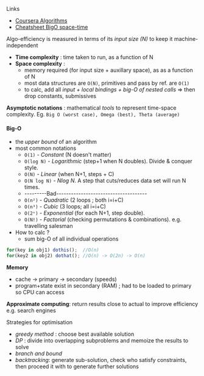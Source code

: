 Links
- [Coursera Algorithms](https://www.coursera.org/specializations/algorithms?action=enroll)
-  [Cheatsheet BigO space-time](https://www.bigocheatsheet.com/)

Algo-efficiency is measured in terms of its *input size (N)* to keep it machine-independent
- **Time complexity** : time taken to run, as a function of N
- **Space complexity** : 
	- memory required (for input size + auxillary space), as as a function of N
	-  most data structures are `O(N)`, primitives and pass by ref. are `O(1)`
	- to calc, add all *input + local bindings + big-O of nested calls* => then drop constants, submissives

**Asymptotic notations** : mathematical *tools* to represent time-space complexity. Eg. `Big O (worst case), Omega (best), Theta (average)`
#### Big-O 
- the *upper bound* of an algorithm
- most common notations 
	- `O(1)` - *Constant* (N doesn't matter)
	- `O(log N)` - *Logarithmic* (step+1 when N doubles). Divide & conquer style.
	- `O(N)` - *Linear* (when N+1, steps + C)
	- `O(N log N)` - *Nlog N*. A step that cuts/reduces data set will run N times.
	- ---------Bad-------------------------------------
	- `O(n²)` - *Quadratic* (2 loops ; both i=i+C)
	- `O(n³)` - *Cubic* (3 loops; all i=i+C)
	- `O(2ⁿ)` - *Exponential* (for each N+1, step double).
	- `O(N!)` - *Factorial* (checking permutations & combinations). e.g. travelling salesman
- How to calc ?
	- sum big-O of all individual operations

```jsx
for(key in obj1) dothis();  //O(n)
for(key2 in obj2) dothat(); //O(n) -> O(2n) -> O(n)
```

**Memory**
- cache -> primary -> secondary (speeds)
- program+state exist in secondary (RAM) ; had to be loaded to primary so CPU can access

**Approximate computing**: return results close to actual to improve efficiency e.g. search engines

Strategies for optimisation
- *greedy method* : choose best available solution
- *DP* : divide into overlapping subproblems and memoize the results to solve
- *branch and bound*
- *backtracking*: generate sub-solution, check who satisfy constraints, then proceed it with to generate further solutions